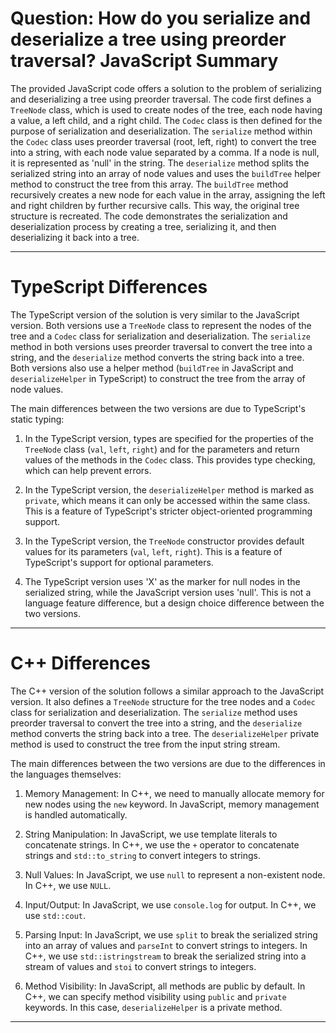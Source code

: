 # Question: How do you serialize and deserialize a tree using preorder traversal? JavaScript Summary

The provided JavaScript code offers a solution to the problem of serializing and deserializing a tree using preorder traversal. The code first defines a `TreeNode` class, which is used to create nodes of the tree, each node having a value, a left child, and a right child. The `Codec` class is then defined for the purpose of serialization and deserialization. The `serialize` method within the `Codec` class uses preorder traversal (root, left, right) to convert the tree into a string, with each node value separated by a comma. If a node is null, it is represented as 'null' in the string. The `deserialize` method splits the serialized string into an array of node values and uses the `buildTree` helper method to construct the tree from this array. The `buildTree` method recursively creates a new node for each value in the array, assigning the left and right children by further recursive calls. This way, the original tree structure is recreated. The code demonstrates the serialization and deserialization process by creating a tree, serializing it, and then deserializing it back into a tree.

---

# TypeScript Differences

The TypeScript version of the solution is very similar to the JavaScript version. Both versions use a `TreeNode` class to represent the nodes of the tree and a `Codec` class for serialization and deserialization. The `serialize` method in both versions uses preorder traversal to convert the tree into a string, and the `deserialize` method converts the string back into a tree. Both versions also use a helper method (`buildTree` in JavaScript and `deserializeHelper` in TypeScript) to construct the tree from the array of node values.

The main differences between the two versions are due to TypeScript's static typing:

1. In the TypeScript version, types are specified for the properties of the `TreeNode` class (`val`, `left`, `right`) and for the parameters and return values of the methods in the `Codec` class. This provides type checking, which can help prevent errors.

2. In the TypeScript version, the `deserializeHelper` method is marked as `private`, which means it can only be accessed within the same class. This is a feature of TypeScript's stricter object-oriented programming support.

3. In the TypeScript version, the `TreeNode` constructor provides default values for its parameters (`val`, `left`, `right`). This is a feature of TypeScript's support for optional parameters.

4. The TypeScript version uses 'X' as the marker for null nodes in the serialized string, while the JavaScript version uses 'null'. This is not a language feature difference, but a design choice difference between the two versions.

---

# C++ Differences

The C++ version of the solution follows a similar approach to the JavaScript version. It also defines a `TreeNode` structure for the tree nodes and a `Codec` class for serialization and deserialization. The `serialize` method uses preorder traversal to convert the tree into a string, and the `deserialize` method converts the string back into a tree. The `deserializeHelper` private method is used to construct the tree from the input string stream.

The main differences between the two versions are due to the differences in the languages themselves:

1. Memory Management: In C++, we need to manually allocate memory for new nodes using the `new` keyword. In JavaScript, memory management is handled automatically.

2. String Manipulation: In JavaScript, we use template literals to concatenate strings. In C++, we use the `+` operator to concatenate strings and `std::to_string` to convert integers to strings.

3. Null Values: In JavaScript, we use `null` to represent a non-existent node. In C++, we use `NULL`.

4. Input/Output: In JavaScript, we use `console.log` for output. In C++, we use `std::cout`.

5. Parsing Input: In JavaScript, we use `split` to break the serialized string into an array of values and `parseInt` to convert strings to integers. In C++, we use `std::istringstream` to break the serialized string into a stream of values and `stoi` to convert strings to integers.

6. Method Visibility: In JavaScript, all methods are public by default. In C++, we can specify method visibility using `public` and `private` keywords. In this case, `deserializeHelper` is a private method.

---
